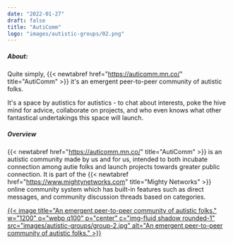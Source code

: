 ```yaml
---
date: "2022-01-27"
draft: false
title: "AutiComm"
logo: "images/autistic-groups/02.png"
---
```


##### About:
Quite simply, {{< newtabref  href="https://auticomm.mn.co/" title="AutiComm" >}} it's an emergent peer-to-peer community of autistic folks. 

It's a space by autistics for autistics - to chat about interests, poke the hive mind for advice, collaborate on projects, and who even knows what other fantastical undertakings this space will launch.

##### Overview
{{< newtabref  href="https://auticomm.mn.co/" title="AutiComm" >}} is an autistic community made by us and for us, intended to both incubate connection among autie folks and launch projects towards greater public connection. It is part of the {{< newtabref  href="https://www.mightynetworks.com" title="Mighty Networks" >}} online community system which has built-in features such as direct messages, and community discussion threads based on categories.

<a href="https://auticomm.mn.co/" rel="external" target="_blank">{{< image title="An emergent peer-to-peer community of autistic folks." w="1200" o="webp q100" p="center" c="img-fluid shadow rounded-1" src="images/autistic-groups/group-2.jpg" alt="An emergent peer-to-peer community of autistic folks." >}}</a>

